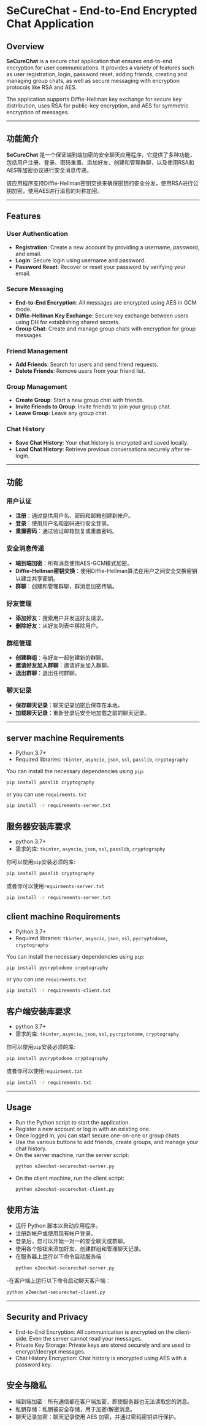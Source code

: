 # SeCureChat - End-to-End Encrypted Chat Application

## Overview

**SeCureChat** is a secure chat application that ensures end-to-end encryption for user communications. It provides a variety of features such as user registration, login, password reset, adding friends, creating and managing group chats, as well as secure messaging with encryption protocols like RSA and AES. 

The application supports Diffie-Hellman key exchange for secure key distribution, uses RSA for public-key encryption, and AES for symmetric encryption of messages.

---

## 功能简介

**SeCureChat** 是一个保证端到端加密的安全聊天应用程序。它提供了多种功能，包括用户注册、登录、密码重置、添加好友、创建和管理群聊，以及使用RSA和AES等加密协议进行安全消息传递。

该应用程序支持Diffie-Hellman密钥交换来确保密钥的安全分发，使用RSA进行公钥加密，使用AES进行消息的对称加密。

---

## Features

### User Authentication
- **Registration**: Create a new account by providing a username, password, and email.
- **Login**: Secure login using username and password.
- **Password Reset**: Recover or reset your password by verifying your email.

### Secure Messaging
- **End-to-End Encryption**: All messages are encrypted using AES in GCM mode.
- **Diffie-Hellman Key Exchange**: Secure key exchange between users using DH for establishing shared secrets.
- **Group Chat**: Create and manage group chats with encryption for group messages.

### Friend Management
- **Add Friends**: Search for users and send friend requests.
- **Delete Friends**: Remove users from your friend list.

### Group Management
- **Create Group**: Start a new group chat with friends.
- **Invite Friends to Group**: Invite friends to join your group chat.
- **Leave Group**: Leave any group chat.

### Chat History
- **Save Chat History**: Your chat history is encrypted and saved locally.
- **Load Chat History**: Retrieve previous conversations securely after re-login.

---

## 功能

### 用户认证
- **注册**：通过提供用户名、密码和邮箱创建新帐户。
- **登录**：使用用户名和密码进行安全登录。
- **重置密码**：通过验证邮箱恢复或重置密码。

### 安全消息传递
- **端到端加密**：所有消息使用AES-GCM模式加密。
- **Diffie-Hellman密钥交换**：使用Diffie-Hellman算法在用户之间安全交换密钥以建立共享密钥。
- **群聊**：创建和管理群聊，群消息加密传输。

### 好友管理
- **添加好友**：搜索用户并发送好友请求。
- **删除好友**：从好友列表中移除用户。

### 群组管理
- **创建群组**：与好友一起创建新的群聊。
- **邀请好友加入群聊**：邀请好友加入群聊。
- **退出群聊**：退出任何群聊。

### 聊天记录
- **保存聊天记录**：聊天记录加密后保存在本地。
- **加载聊天记录**：重新登录后安全地加载之前的聊天记录。

---
## server machine Requirements

- Python 3.7+
- Required libraries: `tkinter`, `asyncio`, `json`, `ssl`, `passlib`, `cryptography`

You can install the necessary dependencies using `pip`:

```bash
pip install passlib cryptography
```
or you can use `requirments.txt`

```bash
pip install -r requirements-server.txt
```

## 服务器安装库要求

- python 3.7+
- 需求的库: `tkinter`, `asyncio`, `json`, `ssl`, `passlib`, `cryptography`

你可以使用`pip`安装必须的库:

```bash
pip install passlib cryptography
```
或者你可以使用`requirments-server.txt`

```bash
pip install -r requirements-server.txt
```

## client machine Requirements

- Python 3.7+
- Required libraries: `tkinter`, `asyncio`, `json`, `ssl`, `pycryptodome`, `cryptography`

You can install the necessary dependencies using `pip`:

```bash
pip install pycryptodome cryptography
```
or you can use `requirments.txt`

```bash
pip install -r requirements-client.txt
```
## 客户端安装库要求

- python 3.7+
- 需求的库: `tkinter`, `asyncio`, `json`, `ssl`, `pycryptodome`, `cryptography`

你可以使用`pip`安装必须的库:

```bash
pip install pycryptodome cryptography
```
或者你可以使用`requirment.txt`

```bash
pip install -r requirements.txt
```

---
## Usage
- Run the Python script to start the application.
- Register a new account or log in with an existing one.
- Once logged in, you can start secure one-on-one or group chats.
- Use the various buttons to add friends, create groups, and manage your chat history.
- On the server machine, run the server script:
   ```bash
   python e2eechat-securechat-server.py
   ```
- On the client machine, run the client script:
    ```bash
   python e2eechat-securechat-client.py
   ``` 
## 使用方法
- 运行 Python 脚本以启动应用程序。
- 注册新帐户或使用现有帐户登录。
- 登录后，您可以开始一对一的安全聊天或群聊。
- 使用各个按钮来添加好友、创建群组和管理聊天记录。
- 在服务器上运行以下命令启动服务端：
   ```bash
   python e2eechat-securechat-server.py
   ```
-在客户端上运行以下命令启动聊天客户端：
   ```bash
   python e2eechat-securechat-client.py
   ```
---
## Security and Privacy
- End-to-End Encryption: All communication is encrypted on the client-side. Even the server cannot read your messages.
- Private Key Storage: Private keys are stored securely and are used to encrypt/decrypt messages.
- Chat History Encryption: Chat history is encrypted using AES with a password key.

## 安全与隐私
- 端到端加密：所有通信都在客户端加密，即使服务器也无法读取您的消息。
- 私钥存储：私钥被安全存储，用于加密/解密消息。
- 聊天记录加密：聊天记录使用 AES 加密，并通过密码密钥进行保护。
